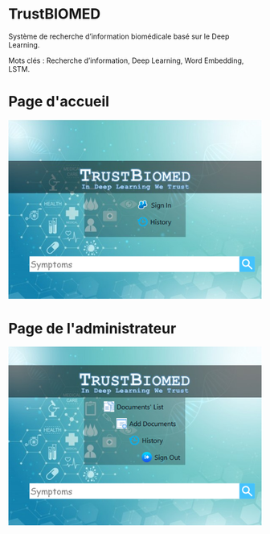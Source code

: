 # TrustBIOMED
Système de recherche d’information biomédicale basé sur le Deep Learning.

Mots clés : Recherche d’information, Deep Learning, Word Embedding, LSTM.

# Page d'accueil

![Screenshot](guii.png)

# Page de l'administrateur

![Screenshot](admiin.png)
